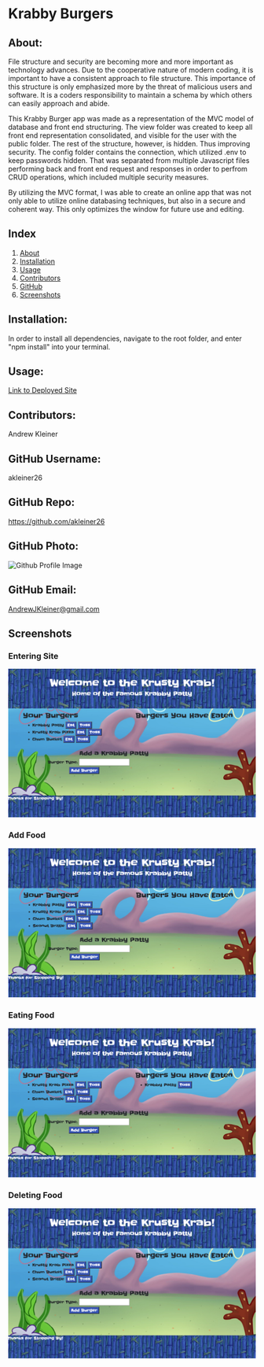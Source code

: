 # Krabby Burgers

## About:
File structure and security are becoming more and more important as technology advances. Due to the cooperative nature of modern coding, it is important to have a consistent approach to file structure. This importance of this structure is only emphasized more by the threat of malicious users and software. It is a coders responsibility to maintain a schema by which others can easily approach and abide. 

This Krabby Burger app was made as a representation of the MVC model of database and front end structuring. The view folder was created to keep all front end representation consolidated, and visible for the user with the public folder. The rest of the structure, however, is hidden. Thus improving security. The config folder contains the connection, which utilized .env to keep passwords hidden. That was separated from multiple Javascript files performing back and front end request and responses in order to perfrom CRUD operations, which included multiple security measures. 

By utilizing the MVC format, I was able to create an online app that was not only able to utilize online databasing techniques, but also in a secure and coherent way. This only optimizes the window for future use and editing.

## Index
1) [About](#About)
1) [Installation](#Installation)
2) [Usage](#Usage)
3) [Contributors](#Contributors)
4) [GitHub](#GitHub)
5) [Screenshots](#Screenshots)

## Installation:
In order to install all dependencies, navigate to the root folder, and enter "npm install" into your terminal.

## Usage:
[Link to Deployed Site](https://afternoon-oasis-22216.herokuapp.com)

## Contributors:
Andrew Kleiner

## GitHub Username:
akleiner26

## GitHub Repo:
https://github.com/akleiner26

## GitHub Photo:
 <img src="https://avatars1.githubusercontent.com/u/65504727?v=4" alt="Github Profile Image">

## GitHub Email:
AndrewJKleiner@gmail.com

## Screenshots

### Entering Site
<img src="./public/assets/img/screenshots/enterSite.png" alt="A Screenshot Upon Entering the Site">

### Add Food
<img src="./public/assets/img/screenshots/addFood.png" alt="A Screenshot Upon Adding Food">

### Eating Food
<img src="./public/assets/img/screenshots/eatBurger.png" alt="A Screenshot Upon Eating a Food Item">

### Deleting Food
<img src="./public/assets/img/screenshots/deleteFood.png" alt="A Screenshot Upon Deleting Food">